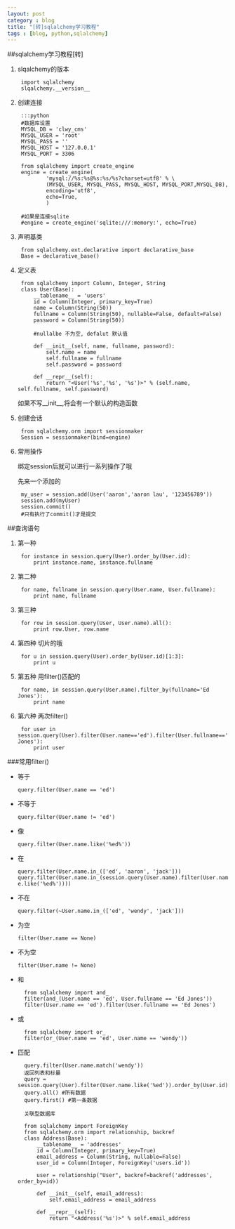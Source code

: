 ```yaml
---
layout: post
category : blog
title: "[转]sqlalchemy学习教程"
tags : [blog, python,sqlalchemy]
---
```



<script src="http://yandex.st/highlightjs/7.3/highlight.min.js"></script>
<link rel="stylesheet" href="http://yandex.st/highlightjs/7.3/styles/github.min.css">
<script>
  hljs.initHighlightingOnLoad();
</script>
##sqlalchemy学习教程[转]  

1. slqalchemy的版本  

        import sqlalchemy
        slqalchemy.__version__

2. 创建连接  

        :::python
        #数据库设置
        MYSQL_DB = 'clwy_cms'
        MYSQL_USER = 'root'
        MYSQL_PASS = ''
        MYSQL_HOST = '127.0.0.1'
        MYSQL_PORT = 3306

        from sqlalchemy import create_engine
        engine = create_engine(
                'mysql://%s:%s@%s:%s/%s?charset=utf8' % \
                (MYSQL_USER, MYSQL_PASS, MYSQL_HOST, MYSQL_PORT,MYSQL_DB), 
                encoding='utf8',
                echo=True,
                )

        #如果是连接sqlite
        #engine = create_engine('sqlite:///:memory:', echo=True)
        
3. 声明基类  

        from sqlalchemy.ext.declarative import declarative_base
        Base = declarative_base()
        
4. 定义表

        from sqlalchemy import Column, Integer, String
        class User(Base):
            __tablename__ = 'users'
            id = Column(Integer, primary_key=True)
            name = Column(String(50))
            fullname = Column(String(50), nullable=False, default=False)
            password = Column(String(50))
            
            #nullalbe 不为空, defalut 默认值

            def __init__(self, name, fullname, password):
                self.name = name
                self.fullname = fullname
                self.password = password

            def __repr__(self):
                return "<User('%s','%s', '%s')>" % (self.name, self.fullname, self.password)
                
    如果不写__init__,将会有一个默认的构造函数

5. 创建会话

        from sqlalchemy.orm import sessionmaker
        Session = sessionmaker(bind=engine)
        
6. 常用操作

    绑定session后就可以进行一系列操作了哦

    先来一个添加的

        my_user = session.add(User('aaron','aaron lau', '123456789'))
        session.add(myUser)
        session.commit()
        #只有执行了commit()才是提交
    
    
##查询语句 

1. 第一种

        for instance in session.query(User).order_by(User.id):
            print instance.name, instance.fullname

2. 第二种

        for name, fullname in session.query(User.name, User.fullname):
            print name, fullname

3. 第三种 

        for row in session.query(User, User.name).all(): 
            print row.User, row.name

4. 第四种 切片的哦

        for u in session.query(User).order_by(User.id)[1:3]: 
            print u

5. 第五种 用filter()匹配的

        for name, in session.query(User.name).filter_by(fullname='Ed Jones'): 
            print name

6. 第六种 两次filter()  

        for user in session.query(User).filter(User.name=='ed').filter(User.fullname=='Ed Jones'): 
            print user
            
###常用filter()  

+ 等于

  `query.filter(User.name == 'ed')`

+ 不等于

  `query.filter(User.name != 'ed')`

+ 像

  `query.filter(User.name.like('%ed%'))`

+ 在 

  `query.filter(User.name.in_(['ed', 'aaron', 'jack']))`
  `query.filter(User.name.in_(session.query(User.name).filter(User.name.like('%ed%'))))`

+ 不在

  `query.filter(~User.name.in_(['ed', 'wendy', 'jack']))`

+ 为空

  `filter(User.name == None)`

+ 不为空

  `filter(User.name != None)`

+ 和

        from sqlalchemy import and_
        filter(and_(User.name == 'ed', User.fullname == 'Ed Jones'))
        filter(User.name == 'ed').filter(User.fullname == 'Ed Jones')

+ 或

        from sqlalchemy import or_
        filter(or_(User.name == 'ed', User.name == 'wendy'))

+ 匹配

        query.filter(User.name.match('wendy'))
        返回列表和标量
        query = session.query(User).filter(User.name.like('%ed')).order_by(User.id)
        query.all() #所有数据
        query.first() #第一条数据
        
        关联型数据库
        
        from sqlalchemy import ForeignKey
        from sqlalchemy.orm import relationship, backref
        class Address(Base):
            __tablename__ = 'addresses'
            id = Column(Integer, primary_key=True)
            email_address = Column(String, nullable=False)
            user_id = Column(Integer, ForeignKey('users.id'))
      
            user = relationship("User", backref=backref('addresses', order_by=id))

            def __init__(self, email_address):
                self.email_address = email_address

            def __repr__(self):
                return "<Address('%s')>" % self.email_address